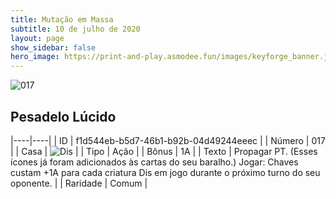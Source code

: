```yaml
---
title: Mutação em Massa
subtitle: 10 de julho de 2020
layout: page
show_sidebar: false
hero_image: https://print-and-play.asmodee.fun/images/keyforge_banner.jpg
---
```


![017](https://cdn.keyforgegame.com/media/card_front/pt/479_017_M9J4WR9H2FV5_pt.png)

## Pesadelo Lúcido

|----|----|
| ID | f1d544eb-b5d7-46b1-b92b-04d49244eeec |
| Número | 017 |
| Casa | ![Dis](https://archonarcana.com/images/thumb/e/e8/Dis.png/22px-Dis.png "Dis") |
| Tipo | Ação |
| Bônus | 1A |
| Texto | Propagar PT. (Esses ícones já foram adicionados às cartas do seu baralho.)  Jogar: Chaves custam +1A para cada criatura Dis em jogo durante o próximo turno do seu oponente. |
| Raridade | Comum |
